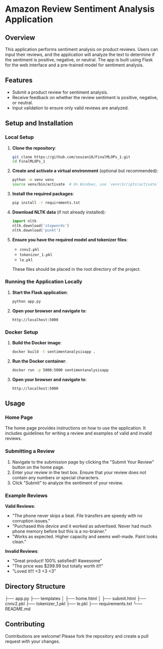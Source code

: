 # Amazon Review Sentiment Analysis Application

## Overview

This application performs sentiment analysis on product reviews. Users can input their reviews, and the application will analyze the text to determine if the sentiment is positive, negative, or neutral. The app is built using Flask for the web interface and a pre-trained model for sentiment analysis.

## Features

- Submit a product review for sentiment analysis.
- Receive feedback on whether the review sentiment is positive, negative, or neutral.
- Input validation to ensure only valid reviews are analyzed.

## Setup and Installation

### Local Setup

1. **Clone the repository**:
    ```sh
    git clone https://github.com/souzan18/FinalMLOPs_1.git
    cd FinalMLOPs_1
    ```

2. **Create and activate a virtual environment** (optional but recommended):
    ```sh
    python -m venv venv
    source venv/bin/activate  # On Windows, use `venv\Scripts\activate`
    ```

3. **Install the required packages**:
    ```sh
    pip install -r requirements.txt
    ```

4. **Download NLTK data** (if not already installed):
    ```python
    import nltk
    nltk.download('stopwords')
    nltk.download('punkt')
    ```

5. **Ensure you have the required model and tokenizer files**:
    - `cnnv2.pkl`
    - `tokenizer_1.pkl`
    - `le.pkl`
  
    These files should be placed in the root directory of the project.

### Running the Application Locally

1. **Start the Flask application**:
    ```sh
    python app.py
    ```

2. **Open your browser and navigate to**:
    ```
    http://localhost:5000
    ```

### Docker Setup

1. **Build the Docker image**:
    ```sh
    docker build -t sentimentanalysisapp .
    ```

2. **Run the Docker container**:
    ```sh
    docker run -p 5000:5000 sentimentanalysisapp
    ```

3. **Open your browser and navigate to**:
    ```
    http://localhost:5000
    ```

## Usage

### Home Page

The home page provides instructions on how to use the application. It includes guidelines for writing a review and examples of valid and invalid reviews.

### Submitting a Review

1. Navigate to the submission page by clicking the "Submit Your Review" button on the home page.
2. Enter your review in the text box. Ensure that your review does not contain any numbers or special characters.
3. Click "Submit" to analyze the sentiment of your review.

### Example Reviews

**Valid Reviews**:
- "The phone never skips a beat. File transfers are speedy with no corruption issues."
- "Purchased this device and it worked as advertised. Never had much phone memory before but this is a no-brainer."
- "Works as expected. Higher capacity and seems well-made. Paint looks clean."

**Invalid Reviews**:
- "Great product! 100% satisfied!! #awesome"
- "The price was $299.99 but totally worth it!!"
- "Loved it!!! <3 <3 <3"




## Directory Structure
├── app.py
├── templates
│ ├── home.html
│ ├── submit.html
├── cnnv2.pkl
├── tokenizer_1.pkl
├── le.pkl
├── requirements.txt
└── README.md

## Contributing

Contributions are welcome! Please fork the repository and create a pull request with your changes.




